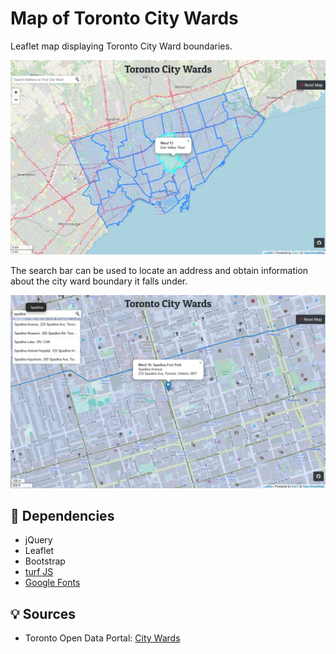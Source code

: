# Map of Toronto City Wards
Leaflet map displaying Toronto City Ward boundaries.

![Screenshot of Toronto City Ward boundaries Map](docs/toronto-city-wards-map-screenshot.png)

The search bar can be used to locate an address and obtain information about the city ward boundary it falls under.

![Search results screenshot](docs/city-wards-map-search.png)

## 🔧 Dependencies
- jQuery
- Leaflet
- Bootstrap
- <a href="https://www.npmjs.com/package/@turf/turf">turf JS </a>
- <a href="https://fonts.google.com/specimen/Patua+One?preview.text=Toronto%20City%20Wards">Google Fonts</a>

## 💡 Sources
- Toronto Open Data Portal: <a href="https://open.toronto.ca/dataset/city-wards/">City Wards</a>